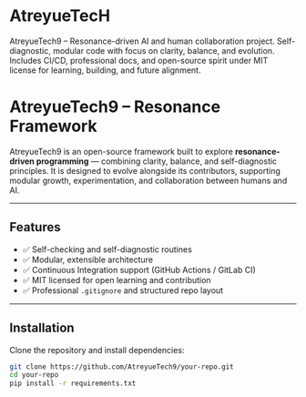 # AtreyueTecH
AtreyueTech9 – Resonance-driven AI and human collaboration project. Self-diagnostic, modular code with focus on clarity, balance, and evolution. Includes CI/CD, professional docs, and open-source spirit under MIT license for learning, building, and future alignment.
# AtreyueTech9 – Resonance Framework

AtreyueTech9 is an open-source framework built to explore **resonance-driven programming** — combining clarity, balance, and self-diagnostic principles. It is designed to evolve alongside its contributors, supporting modular growth, experimentation, and collaboration between humans and AI.

---

## Features
- ✅ Self-checking and self-diagnostic routines  
- ✅ Modular, extensible architecture  
- ✅ Continuous Integration support (GitHub Actions / GitLab CI)  
- ✅ MIT licensed for open learning and contribution  
- ✅ Professional `.gitignore` and structured repo layout  

---

## Installation
Clone the repository and install dependencies:

```bash
git clone https://github.com/AtreyueTech9/your-repo.git
cd your-repo
pip install -r requirements.txt
